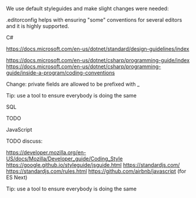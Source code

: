 We use default styleguides and make slight changes were needed: 

.editorconfig helps with ensuring "some" conventions for several editors and it is highly supported. 

C# 

https://docs.microsoft.com/en-us/dotnet/standard/design-guidelines/index 

https://docs.microsoft.com/en-us/dotnet/csharp/programming-guide/index 
https://docs.microsoft.com/en-us/dotnet/csharp/programming-guide/inside-a-program/coding-conventions 

Change: private fields are allowed to be prefixed with _ 

Tip: use a tool to ensure everybody is doing the same 

SQL 

TODO 

  

JavaScript 

TODO discuss: 

https://developer.mozilla.org/en-US/docs/Mozilla/Developer_guide/Coding_Style 
https://google.github.io/styleguide/jsguide.html 
https://standardjs.com/ 
https://standardjs.com/rules.html 
https://github.com/airbnb/javascript (for ES Next) 

Tip: use a tool to ensure everybody is doing the same 
